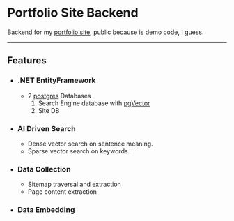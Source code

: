 # Portfolio Site Backend

Backend for my [portfolio site](https://zacharymunshaw.dev), public because is demo code, I guess.

------
## Features
- ### .NET EntityFramework
  - 2 [postgres](https://github.com/postgres/postgres) Databases
    1. Search Engine database with [pgVector](https://github.com/pgvector/pgvector)
    2. Site DB


- ### AI Driven Search
  - Dense vector search on sentence meaning.
  - Sparse vector search on keywords.

- ### Data Collection
  - Sitemap traversal and extraction
  - Page content extraction

- ### Data Embedding